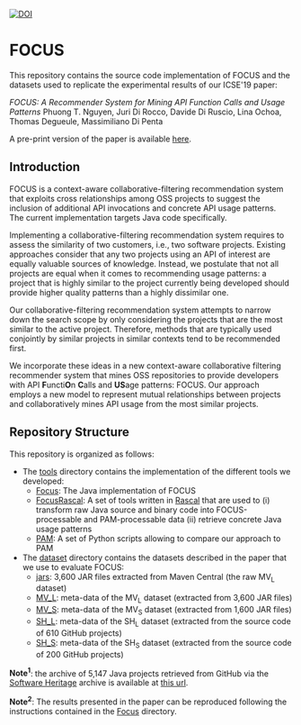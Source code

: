 [![DOI](https://zenodo.org/badge/DOI/10.5281/zenodo.2550379.svg)](https://doi.org/10.5281/zenodo.2550379)

# FOCUS

This repository contains the source code implementation of FOCUS and the datasets used to replicate the experimental results of our ICSE'19 paper:

_FOCUS: A Recommender System for Mining API Function Calls and Usage Patterns_
Phuong T. Nguyen, Juri Di Rocco, Davide Di Ruscio, Lina Ochoa, Thomas Degueule, Massimiliano Di Penta

A pre-print version of the paper is available [here](https://hal.archives-ouvertes.fr/hal-02023023/document).

## Introduction

FOCUS is a context-aware collaborative-filtering recommendation system that exploits cross relationships among OSS projects to suggest the inclusion of additional API invocations and concrete API usage patterns. The current implementation targets Java code specifically.

Implementing a collaborative-filtering recommendation system requires to assess the similarity of two customers, i.e., two software projects. Existing approaches consider that any two projects using an API of interest are equally valuable sources of knowledge. Instead, we postulate that not all projects are equal when it comes to recommending usage patterns: a project that is highly similar to the project currently being developed should provide higher quality patterns than a highly dissimilar one.

Our collaborative-filtering recommendation system attempts to narrow down the search scope by only considering the projects that are the most similar to the active project. Therefore, methods that are typically used conjointly by similar projects in similar contexts tend to be recommended first.

We incorporate these ideas in a new context-aware collaborative filtering recommender system that mines OSS repositories to provide developers with API **F**uncti**O**n **C**alls and **US**age patterns: FOCUS. Our approach employs a new model to represent mutual relationships between projects and collaboratively mines API usage from the most similar projects.

## Repository Structure

This repository is organized as follows:

* The [tools](./tools) directory contains the implementation of the different tools we developed:
	* [Focus](./tools/Focus): The Java implementation of FOCUS
	* [FocusRascal](./tools/FocusRascal): A set of tools written in [Rascal](https://www.rascal-mpl.org/) that are used to (i) transform raw Java source and binary code into FOCUS-processable and PAM-processable data (ii) retrieve concrete Java usage patterns
	* [PAM](./tools/PAM): A set of Python scripts allowing to compare our approach to PAM
* The [dataset](./dataset) directory contains the datasets described in the paper that we use to evaluate FOCUS:
	* [jars](./dataset/jars): 3,600 JAR files extracted from Maven Central (the raw MV<sub>L</sub> dataset)
	* [MV_L](./dataset/MV_L): meta-data of the MV<sub>L</sub> dataset (extracted from 3,600 JAR files)
	* [MV_S](./dataset/MV_S): meta-data of the MV<sub>S</sub> dataset (extracted from 1,600 JAR files)
	* [SH_L](./dataset/SH_L): meta-data of the SH<sub>L</sub> dataset (extracted from the source code of 610 GitHub projects)
	* [SH_S](./dataset/SH_S): meta-data of the SH<sub>S</sub> dataset (extracted from the source code of 200 GitHub projects)

__Note<sup>1</sup>__: the archive of 5,147 Java projects retrieved from GitHub via the [Software Heritage](https://www.softwareheritage.org/) archive is available at [this url](https://annex.softwareheritage.org/public/dataset/vault-crossminer/856749_done_with_origins.txt.gz).

__Note<sup>2</sup>__: The results presented in the paper can be reproduced following the instructions contained in the [Focus](./tools/Focus) directory.

